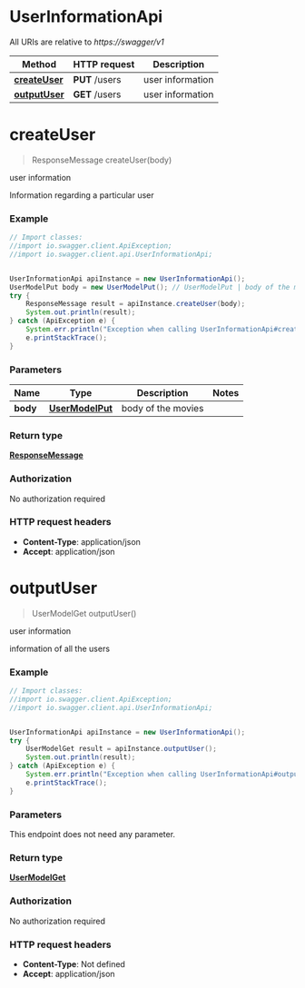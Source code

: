 # UserInformationApi

All URIs are relative to *https://swagger/v1*

Method | HTTP request | Description
------------- | ------------- | -------------
[**createUser**](UserInformationApi.md#createUser) | **PUT** /users | user information
[**outputUser**](UserInformationApi.md#outputUser) | **GET** /users | user information


<a name="createUser"></a>
# **createUser**
> ResponseMessage createUser(body)

user information

Information regarding a particular user

### Example
```java
// Import classes:
//import io.swagger.client.ApiException;
//import io.swagger.client.api.UserInformationApi;


UserInformationApi apiInstance = new UserInformationApi();
UserModelPut body = new UserModelPut(); // UserModelPut | body of the movies
try {
    ResponseMessage result = apiInstance.createUser(body);
    System.out.println(result);
} catch (ApiException e) {
    System.err.println("Exception when calling UserInformationApi#createUser");
    e.printStackTrace();
}
```

### Parameters

Name | Type | Description  | Notes
------------- | ------------- | ------------- | -------------
 **body** | [**UserModelPut**](UserModelPut.md)| body of the movies |

### Return type

[**ResponseMessage**](ResponseMessage.md)

### Authorization

No authorization required

### HTTP request headers

 - **Content-Type**: application/json
 - **Accept**: application/json

<a name="outputUser"></a>
# **outputUser**
> UserModelGet outputUser()

user information

information of all the users

### Example
```java
// Import classes:
//import io.swagger.client.ApiException;
//import io.swagger.client.api.UserInformationApi;


UserInformationApi apiInstance = new UserInformationApi();
try {
    UserModelGet result = apiInstance.outputUser();
    System.out.println(result);
} catch (ApiException e) {
    System.err.println("Exception when calling UserInformationApi#outputUser");
    e.printStackTrace();
}
```

### Parameters
This endpoint does not need any parameter.

### Return type

[**UserModelGet**](UserModelGet.md)

### Authorization

No authorization required

### HTTP request headers

 - **Content-Type**: Not defined
 - **Accept**: application/json

